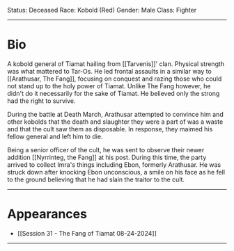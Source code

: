 Status: Deceased
Race: Kobold (Red)
Gender: Male
Class: Fighter

---
# Bio

 A kobold general of Tiamat hailing from [[Tarvenis]]' clan. Physical strength was what mattered to Tar-Os. He led frontal assaults in a similar way to [[Arathusar, The Fang]], focusing on conquest and razing those who could not stand up to the holy power of Tiamat. Unlike The Fang however, he didn't do it necessarily for the sake of Tiamat. He believed only the strong had the right to survive. 
 
 During the battle at Death March, Arathusar attempted to convince him and other kobolds that the death and slaughter they were a part of was a waste and that the cult saw them as disposable. In response, they maimed his fellow general and left him to die.
 
 Being a senior officer of the cult, he was sent to observe their newer addition [[Nyrrinteg, the Fang]] at his post. During this time, the party arrived to collect Imra's things including Ebon, formerly Arathusar. He was struck down after knocking Ebon unconscious, a smile on his face as he fell to the ground believing that he had slain the traitor to the cult.

---
# Appearances

- [[Session 31 - The Fang of Tiamat 08-24-2024]]

---